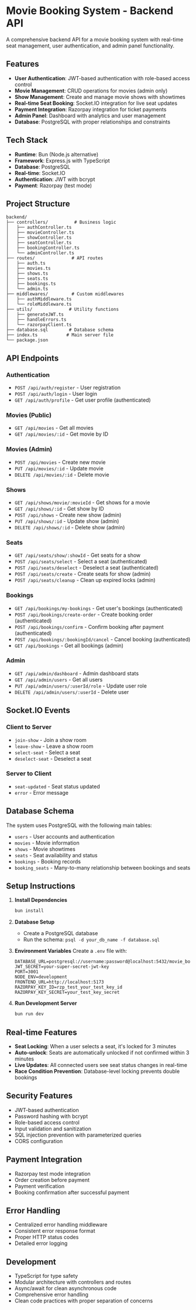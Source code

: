# Movie Booking System - Backend API

A comprehensive backend API for a movie booking system with real-time seat management, user authentication, and admin panel functionality.

## Features

- **User Authentication**: JWT-based authentication with role-based access control
- **Movie Management**: CRUD operations for movies (admin only)
- **Show Management**: Create and manage movie shows with showtimes
- **Real-time Seat Booking**: Socket.IO integration for live seat updates
- **Payment Integration**: Razorpay integration for ticket payments
- **Admin Panel**: Dashboard with analytics and user management
- **Database**: PostgreSQL with proper relationships and constraints

## Tech Stack

- **Runtime**: Bun (Node.js alternative)
- **Framework**: Express.js with TypeScript
- **Database**: PostgreSQL
- **Real-time**: Socket.IO
- **Authentication**: JWT with bcrypt
- **Payment**: Razorpay (test mode)

## Project Structure

```
backend/
├── controllers/          # Business logic
│   ├── authController.ts
│   ├── movieController.ts
│   ├── showController.ts
│   ├── seatController.ts
│   ├── bookingController.ts
│   └── adminController.ts
├── routes/              # API routes
│   ├── auth.ts
│   ├── movies.ts
│   ├── shows.ts
│   ├── seats.ts
│   ├── bookings.ts
│   └── admin.ts
├── middlewares/         # Custom middlewares
│   ├── authMiddleware.ts
│   └── roleMiddleware.ts
├── utils/              # Utility functions
│   ├── generateJWT.ts
│   ├── handleErrors.ts
│   └── razorpayClient.ts
├── database.sql        # Database schema
├── index.ts           # Main server file
└── package.json
```

## API Endpoints

### Authentication
- `POST /api/auth/register` - User registration
- `POST /api/auth/login` - User login
- `GET /api/auth/profile` - Get user profile (authenticated)

### Movies (Public)
- `GET /api/movies` - Get all movies
- `GET /api/movies/:id` - Get movie by ID

### Movies (Admin)
- `POST /api/movies` - Create new movie
- `PUT /api/movies/:id` - Update movie
- `DELETE /api/movies/:id` - Delete movie

### Shows
- `GET /api/shows/movie/:movieId` - Get shows for a movie
- `GET /api/shows/:id` - Get show by ID
- `POST /api/shows` - Create new show (admin)
- `PUT /api/shows/:id` - Update show (admin)
- `DELETE /api/shows/:id` - Delete show (admin)

### Seats
- `GET /api/seats/show/:showId` - Get seats for a show
- `POST /api/seats/select` - Select a seat (authenticated)
- `POST /api/seats/deselect` - Deselect a seat (authenticated)
- `POST /api/seats/create` - Create seats for show (admin)
- `POST /api/seats/cleanup` - Clean up expired locks (admin)

### Bookings
- `GET /api/bookings/my-bookings` - Get user's bookings (authenticated)
- `POST /api/bookings/create-order` - Create booking order (authenticated)
- `POST /api/bookings/confirm` - Confirm booking after payment (authenticated)
- `POST /api/bookings/:bookingId/cancel` - Cancel booking (authenticated)
- `GET /api/bookings` - Get all bookings (admin)

### Admin
- `GET /api/admin/dashboard` - Admin dashboard stats
- `GET /api/admin/users` - Get all users
- `PUT /api/admin/users/:userId/role` - Update user role
- `DELETE /api/admin/users/:userId` - Delete user

## Socket.IO Events

### Client to Server
- `join-show` - Join a show room
- `leave-show` - Leave a show room
- `select-seat` - Select a seat
- `deselect-seat` - Deselect a seat

### Server to Client
- `seat-updated` - Seat status updated
- `error` - Error message

## Database Schema

The system uses PostgreSQL with the following main tables:
- `users` - User accounts and authentication
- `movies` - Movie information
- `shows` - Movie showtimes
- `seats` - Seat availability and status
- `bookings` - Booking records
- `booking_seats` - Many-to-many relationship between bookings and seats

## Setup Instructions

1. **Install Dependencies**
   ```bash
   bun install
   ```

2. **Database Setup**
   - Create a PostgreSQL database
   - Run the schema: `psql -d your_db_name -f database.sql`

3. **Environment Variables**
   Create a `.env` file with:
   ```
   DATABASE_URL=postgresql://username:password@localhost:5432/movie_booking_db
   JWT_SECRET=your-super-secret-jwt-key
   PORT=3001
   NODE_ENV=development
   FRONTEND_URL=http://localhost:5173
   RAZORPAY_KEY_ID=rzp_test_your_test_key_id
   RAZORPAY_KEY_SECRET=your_test_key_secret
   ```

4. **Run Development Server**
   ```bash
   bun run dev
   ```

## Real-time Features

- **Seat Locking**: When a user selects a seat, it's locked for 3 minutes
- **Auto-unlock**: Seats are automatically unlocked if not confirmed within 3 minutes
- **Live Updates**: All connected users see seat status changes in real-time
- **Race Condition Prevention**: Database-level locking prevents double bookings

## Security Features

- JWT-based authentication
- Password hashing with bcrypt
- Role-based access control
- Input validation and sanitization
- SQL injection prevention with parameterized queries
- CORS configuration

## Payment Integration

- Razorpay test mode integration
- Order creation before payment
- Payment verification
- Booking confirmation after successful payment

## Error Handling

- Centralized error handling middleware
- Consistent error response format
- Proper HTTP status codes
- Detailed error logging

## Development

- TypeScript for type safety
- Modular architecture with controllers and routes
- Async/await for clean asynchronous code
- Comprehensive error handling
- Clean code practices with proper separation of concerns 